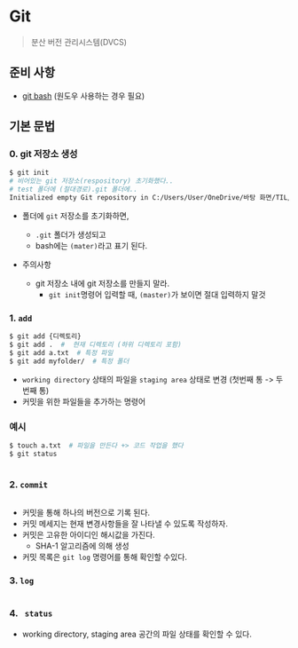 # Git

> 분산 버전 관리시스템(DVCS)

## 준비 사항

* [git bash](https://gitforwindows.org/) (원도우 사용하는 경우 필요)

## 기본 문법

### 0. git 저장소 생성

```bash
$ git init
# 비어있는 git 저장소(respository) 초기화했다..
# test 폴더에 (절대경로).git 폴더에..
Initialized empty Git repository in C:/Users/User/OneDrive/바탕 화면/TIL/.git/

```

* 폴더에 `git` 저장소를 초기화하면,
  * `.git` 폴더가 생성되고
  * bash에는 `(mater)`라고 표기 된다.

* 주의사항
  * git 저장소 내에 git 저장소를 만들지 말라.
    * `git init`명령어 입력할 때, `(master)`가 보이면 절대 입력하지 말것



### 1. `add`

```bash 
$ git add {디렉토리}
$ git add .  #  현재 디렉토리 (하위 디렉토리 포함)
$ git add a.txt  # 특정 파일
$ git add myfolder/  # 특정 폴더
```

* `working directory` 상태의 파일을 `staging area` 상태로 변경 (첫번째  통 -> 두번째 통)
* 커밋을 위한 파일들을 추가하는 명령어

### 예시

```bash
$ touch a.txt  # 파일을 만든다 +> 코드 작업을 했다
$ git status
```

```bash
```

### 2. `commit`

```bash
```

* 커밋을 통해 하나의 버전으로 기록 된다.
* 커밋 메세지는 현재 변경사항들을 잘 나타낼 수 있도록 작성하자.
* 커밋은 고유한 아이디인 해시값을 가진다.
  * SHA-1 알고리즘에 의해 생성
* 커밋 목록은 `git log` 명령어를 통해 확인할 수있다.

### 3. `log`

```bash
```

### 4. ` status`

* working directory, staging area 공간의 파일 상태를 확인할 수 있다.

```bash
```

